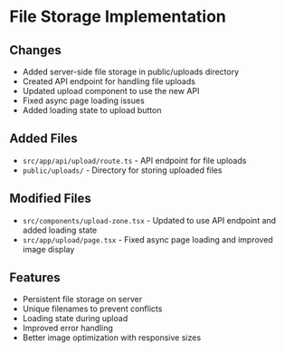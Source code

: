 # File Storage Implementation

## Changes
- Added server-side file storage in public/uploads directory
- Created API endpoint for handling file uploads
- Updated upload component to use the new API
- Fixed async page loading issues
- Added loading state to upload button

## Added Files
- `src/app/api/upload/route.ts` - API endpoint for file uploads
- `public/uploads/` - Directory for storing uploaded files

## Modified Files
- `src/components/upload-zone.tsx` - Updated to use API endpoint and added loading state
- `src/app/upload/page.tsx` - Fixed async page loading and improved image display

## Features
- Persistent file storage on server
- Unique filenames to prevent conflicts
- Loading state during upload
- Improved error handling
- Better image optimization with responsive sizes
